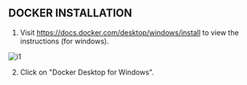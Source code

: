 ## DOCKER INSTALLATION

1) Visit https://docs.docker.com/desktop/windows/install to view the instructions (for windows).

![i1](https://user-images.githubusercontent.com/104122185/174428228-91ed9ceb-0f4d-49b9-83fb-a26eb7358b1a.jpg)

2) Click on "Docker Desktop for Windows".

